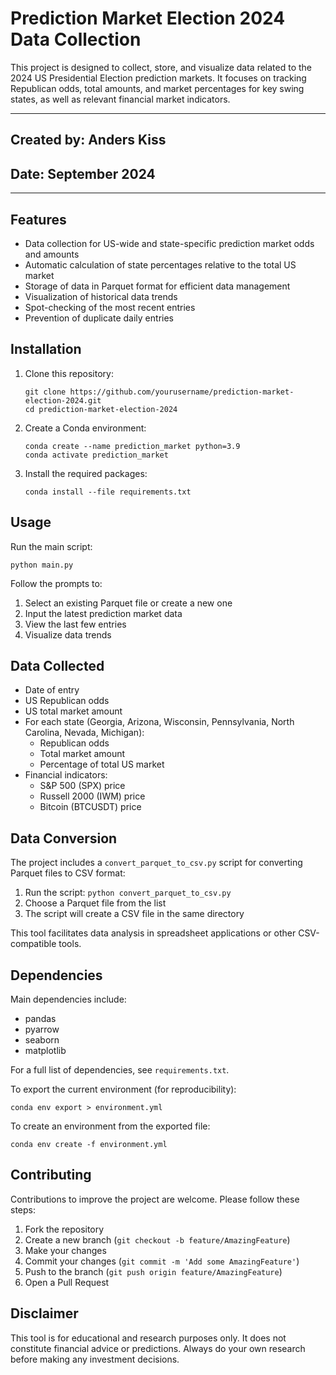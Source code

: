 # Prediction Market Election 2024 Data Collection

This project is designed to collect, store, and visualize data related to the 2024 US Presidential Election prediction markets. It focuses on tracking Republican odds, total amounts, and market percentages for key swing states, as well as relevant financial market indicators.

--- 

## Created by: Anders Kiss
## Date: September 2024 

--- 

## Features

- Data collection for US-wide and state-specific prediction market odds and amounts
- Automatic calculation of state percentages relative to the total US market
- Storage of data in Parquet format for efficient data management
- Visualization of historical data trends
- Spot-checking of the most recent entries
- Prevention of duplicate daily entries

## Installation

1. Clone this repository:
   ```
   git clone https://github.com/yourusername/prediction-market-election-2024.git
   cd prediction-market-election-2024
   ```

2. Create a Conda environment:
   ```
   conda create --name prediction_market python=3.9
   conda activate prediction_market
   ```

3. Install the required packages:
   ```
   conda install --file requirements.txt
   ```

## Usage

Run the main script:

```
python main.py
```

Follow the prompts to:
1. Select an existing Parquet file or create a new one
2. Input the latest prediction market data
3. View the last few entries
4. Visualize data trends

## Data Collected

- Date of entry
- US Republican odds
- US total market amount
- For each state (Georgia, Arizona, Wisconsin, Pennsylvania, North Carolina, Nevada, Michigan):
  - Republican odds
  - Total market amount
  - Percentage of total US market
- Financial indicators:
  - S&P 500 (SPX) price
  - Russell 2000 (IWM) price
  - Bitcoin (BTCUSDT) price

## Data Conversion

The project includes a `convert_parquet_to_csv.py` script for converting Parquet files to CSV format:

1. Run the script: `python convert_parquet_to_csv.py`
2. Choose a Parquet file from the list
3. The script will create a CSV file in the same directory

This tool facilitates data analysis in spreadsheet applications or other CSV-compatible tools.

## Dependencies

Main dependencies include:
- pandas
- pyarrow
- seaborn
- matplotlib

For a full list of dependencies, see `requirements.txt`.

To export the current environment (for reproducibility):
```
conda env export > environment.yml
```

To create an environment from the exported file:
```
conda env create -f environment.yml
```

## Contributing

Contributions to improve the project are welcome. Please follow these steps:

1. Fork the repository
2. Create a new branch (`git checkout -b feature/AmazingFeature`)
3. Make your changes
4. Commit your changes (`git commit -m 'Add some AmazingFeature'`)
5. Push to the branch (`git push origin feature/AmazingFeature`)
6. Open a Pull Request

## Disclaimer

This tool is for educational and research purposes only. It does not constitute financial advice or predictions. Always do your own research before making any investment decisions.


